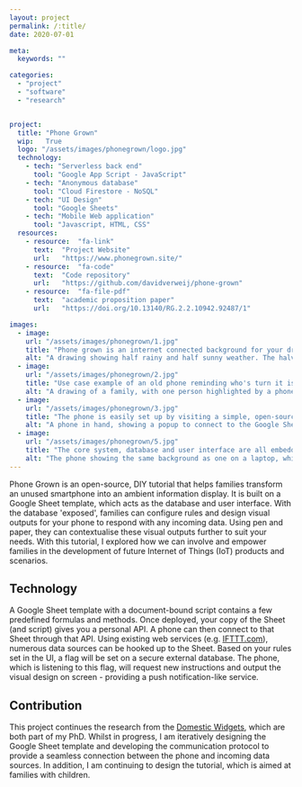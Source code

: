 ```yaml
---
layout: project
permalink: /:title/
date: 2020-07-01

meta:
  keywords: ""

categories:
  - "project"
  - "software"
  - "research"


project:
  title: "Phone Grown"
  wip:   True
  logo: "/assets/images/phonegrown/logo.jpg"
  technology:
    - tech: "Serverless back end"
      tool: "Google App Script - JavaScript"
    - tech: "Anonymous database"
      tool: "Cloud Firestore - NoSQL"
    - tech: "UI Design"
      tool: "Google Sheets"
    - tech: "Mobile Web application"
      tool: "Javascript, HTML, CSS"
  resources:
    - resource:  "fa-link"
      text:  "Project Website"
      url:   "https://www.phonegrown.site/"
    - resource:  "fa-code"
      text:  "Code repository"
      url:   "https://github.com/davidverweij/phone-grown"  
    - resource:  "fa-file-pdf"
      text:  "academic proposition paper"
      url:   "https://doi.org/10.13140/RG.2.2.10942.92487/1"

images:
  - image:
    url: "/assets/images/phonegrown/1.jpg"
    title: "Phone grown is an internet connected background for your drawings"
    alt: "A drawing showing half rainy and half sunny weather. The halves are highlighted depending on the weather, using a phone placed behind the drawing"
  - image:
    url: "/assets/images/phonegrown/2.jpg"
    title: "Use case example of an old phone reminding who's turn it is to clean the litterbox"
    alt: "A drawing of a family, with one person highlighted by a phone behind the drawing"
  - image:
    url: "/assets/images/phonegrown/3.jpg"
    title: "The phone is easily set up by visiting a simple, open-source website"
    alt: "A phone in hand, showing a popup to connect to the Google Sheet"
  - image:
    url: "/assets/images/phonegrown/5.jpg"
    title: "The core system, database and user interface are all embedded in a single Google Sheets"
    alt: "The phone showing the same background as one on a laptop, which shows the UI embedded in the Google Sheet"
---
```

<p>
Phone Grown is an open-source, DIY tutorial that helps families transform an unused smartphone into an ambient information display. It is built on a Google Sheet template, which acts as the database and user interface. With the database 'exposed', families can configure rules and design visual outputs for your phone to respond with any incoming data. Using pen and paper, they can contextualise these visual outputs further to suit your needs. With this tutorial, I explored how we can involve and empower families in the development of future Internet of Things (IoT) products and scenarios.
</p>
<h2 class="h2">Technology</h2>
<p>
A Google Sheet template with a document-bound script contains a few predefined formulas and methods. Once deployed, your copy of the Sheet (and script) gives you a personal API. A phone can then connect to that Sheet through that API. Using existing web services (e.g. <u><a href="https://ifttt.com/google_sheets" target="_blank">IFTTT.com</a></u>), numerous data sources can be hooked up to the Sheet. Based on your rules set in the UI, a flag will be set on a secure external database. The phone, which is listening to this flag, will request new instructions and output the visual design on screen - providing a push notification-like service.
</p>
<h2 class="h2">Contribution</h2>
<p>
This project continues the research from the <u><a href="{{ "/domesticwidgets" | prepend: baseurl }}">Domestic Widgets</a></u>, which are both part of my PhD. Whilst in progress, I am iteratively designing the Google Sheet template and developing the communication protocol to provide a seamless connection between the phone and incoming data sources. In addition, I am continuing to design the tutorial, which is aimed at families with children.
</p>
